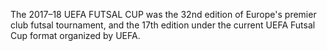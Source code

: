 The 2017–18 UEFA FUTSAL CUP was the 32nd edition of Europe's premier club futsal tournament, and the 17th edition under the current UEFA Futsal Cup format organized by UEFA.

